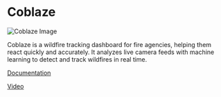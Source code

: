 # Coblaze

![Coblaze Image](https://drive.google.com/uc?export=view&id=1SS2zkWS8lcXzTTXi5Tou-IZIx-AFzPVJ)

Coblaze is a wildfire tracking dashboard for fire agencies, helping them react quickly and accurately. It analyzes live camera feeds with machine learning to detect and track wildfires in real time.

[Documentation](https://docs.google.com/document/d/1cQ84HrsZZx8xGvlpfR-DxCBhQr815TjF4n7dEoWWQ-I/edit?usp=sharing)

[Video](https://youtu.be/cy98R_3EvhM)
